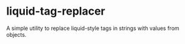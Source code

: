 # liquid-tag-replacer

A simple utility to replace liquid-style tags in strings with values from objects.